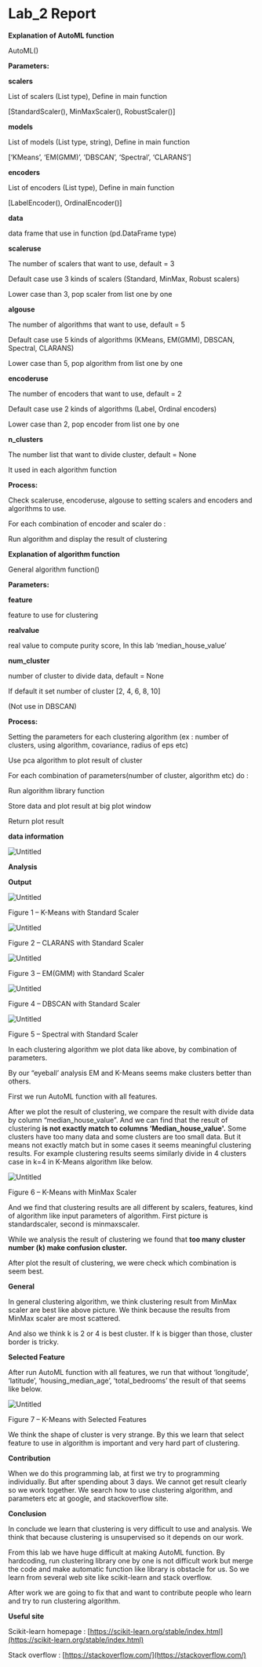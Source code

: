 # Lab_2 Report

**Explanation of AutoML function**

AutoML()

**Parameters:**

**scalers**

List of scalers (List type), Define in main function

[StandardScaler(), MinMaxScaler(), RobustScaler()]

**models**

List of models (List type, string), Define in main function

[‘KMeans’, ‘EM(GMM)’, ’DBSCAN’, ‘Spectral’, ‘CLARANS’]

**encoders**

List of encoders (List type), Define in main function

[LabelEncoder(), OrdinalEncoder()]

**data**

data frame that use in function (pd.DataFrame type)

**scaleruse**

The number of scalers that want to use, default = 3

Default case use 3 kinds of scalers (Standard, MinMax, Robust scalers)

Lower case than 3, pop scaler from list one by one

**algouse**

The number of algorithms that want to use, default = 5

Default case use 5 kinds of algorithms (KMeans, EM(GMM), DBSCAN, Spectral, CLARANS)

Lower case than 5, pop algorithm from list one by one

**encoderuse**

The number of encoders that want to use, default = 2

Default case use 2 kinds of algorithms (Label, Ordinal encoders)

Lower case than 2, pop encoder from list one by one

**n_clusters**

The number list that want to divide cluster, default = None

It used in each algorithm function

**Process:**

Check scaleruse, encoderuse, algouse to setting scalers and encoders and algorithms to use.

For each combination of encoder and scaler do :

Run algorithm and display the result of clustering

**Explanation of algorithm function**

General algorithm function()

**Parameters:**

**feature**

feature to use for clustering

**realvalue**

real value to compute purity score, In this lab ‘median_house_value’

**num_cluster**

number of cluster to divide data, default = None

If default it set number of cluster [2, 4, 6, 8, 10]

(Not use in DBSCAN)

**Process:**

Setting the parameters for each clustering algorithm (ex : number of clusters, using algorithm, covariance, radius of eps etc)

Use pca algorithm to plot result of cluster

For each combination of parameters(number of cluster, algorithm etc) do :

Run algorithm library function

Store data and plot result at big plot window

Return plot result

**data information**

![Untitled](./img/Untitled.png)

**Analysis**

**Output**

![Untitled](./img/Untitled%201.png)

Figure 1 – K-Means with Standard Scaler

![Untitled](./img/Untitled%202.png)

Figure 2 – CLARANS with Standard Scaler

![Untitled](./img/Untitled%203.png)

Figure 3 – EM(GMM) with Standard Scaler

![Untitled](./img/Untitled%204.png)

Figure 4 – DBSCAN with Standard Scaler

![Untitled](./img/Untitled%205.png)

Figure 5 – Spectral with Standard Scaler

In each clustering algorithm we plot data like above, by combination of parameters.

By our “eyeball’ analysis EM and K-Means seems make clusters better than others.

First we run AutoML function with all features.

After we plot the result of clustering, we compare the result with divide data by column “median_house_value”. And we can find that the result of clustering **is not exactly match to columns ‘Median_house_value'.** Some clusters have too many data and some clusters are too small data. But it means not exactly match but in some cases it seems meaningful clustering results. For example clustering results seems similarly divide in 4 clusters case in k=4 in K-Means algorithm like below.

![Untitled](./img/Untitled%206.png)

Figure 6 – K-Means with MinMax Scaler

And we find that clustering results are all different by scalers, features, kind of algorithm like input parameters of algorithm. First picture is standardscaler, second is minmaxscaler.

While we analysis the result of clustering we found that **too many cluster number (k) make confusion cluster.**

After plot the result of clustering, we were check which combination is seem best.

**General**

In general clustering algorithm, we think clustering result from MinMax scaler are best like above picture. We think because the results from MinMax scaler are most scattered.

And also we think k is 2 or 4 is best cluster. If k is bigger than those, cluster border is tricky.

**Selected Feature**

After run AutoML function with all features, we run that without ‘longitude’, ‘latitude’, ‘housing_median_age’, ‘total_bedrooms’ the result of that seems like below.

![Untitled](./img/Untitled%207.png)

Figure 7 – K-Means with Selected Features

We think the shape of cluster is very strange. By this we learn that select feature to use in algorithm is important and very hard part of clustering.

**Contribution**

When we do this programming lab, at first we try to programming individually. But after spending about 3 days. We cannot get result clearly so we work together. We search how to use clustering algorithm, and parameters etc at google, and stackoverflow site.

**Conclusion**

In conclude we learn that clustering is very difficult to use and analysis. We think that because clustering is unsupervised so it depends on our work.

From this lab we have huge difficult at making AutoML function. By hardcoding, run clustering library one by one is not difficult work but merge the code and make automatic function like library is obstacle for us. So we learn from several web site like scikit-learn and stack overflow.

After work we are going to fix that and want to contribute people who learn and try to run clustering algorithm.

**Useful site**

Scikit-learn homepage : [https://scikit-learn.org/stable/index.html](https://scikit-learn.org/stable/index.html)

Stack overflow : [https://stackoverflow.com/](https://stackoverflow.com/)